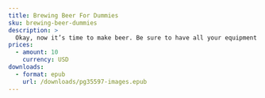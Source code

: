 ```yaml
---
title: Brewing Beer For Dummies
sku: brewing-beer-dummies
description: >
  Okay, now it’s time to make beer. Be sure to have all your equipment and ingredients on hand before starting.
prices:
  - amount: 10
    currency: USD
downloads:
  - format: epub
    url: /downloads/pg35597-images.epub
---
```

